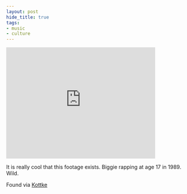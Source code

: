 ```yaml
---
layout: post
hide_title: true
tags:
- music
- culture
---
```

<iframe width="400" height="300" id="youtube_iframe" src="https://www.youtube.com/embed/ufHZWt3xSZk?feature=oembed&amp;enablejsapi=1&amp;origin=https://safe.txmblr.com&amp;wmode=opaque" frameborder="0" allow="accelerometer; autoplay; encrypted-media; gyroscope; picture-in-picture" allowfullscreen></iframe> 

It is really cool that this footage exists. Biggie rapping at age 17 in 1989. Wild.

Found via [Kottke](https://kottke.org/13/11/17-year-old-biggie-smalls-freestyling)

